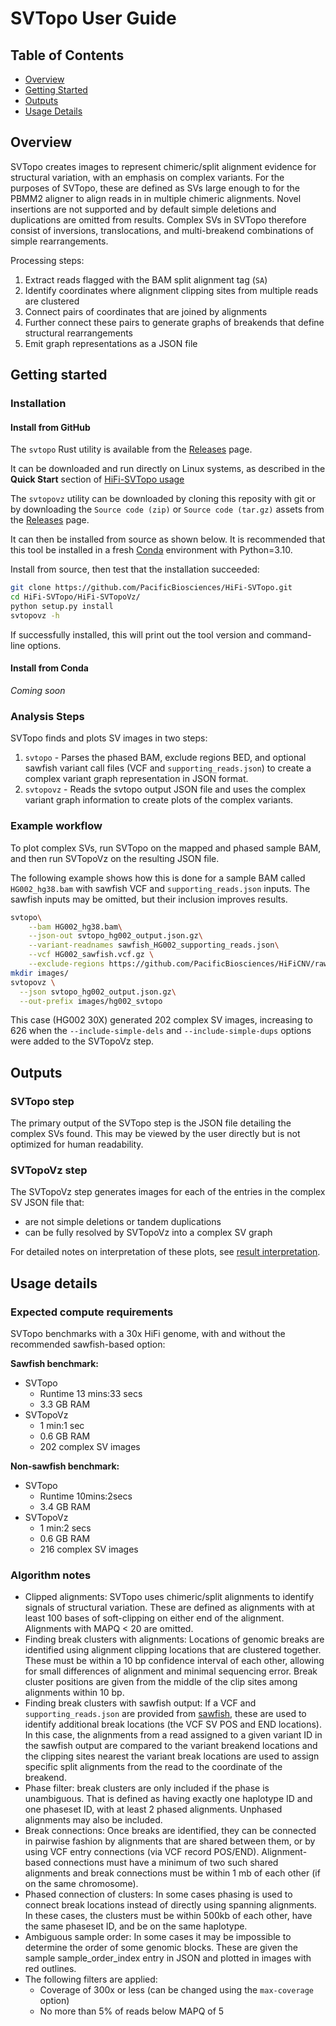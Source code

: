 # SVTopo User Guide

## Table of Contents
* [Overview](#overview)
* [Getting Started](#getting-started)
* [Outputs](#outputs)
* [Usage Details](#usage-details)

## Overview

SVTopo creates images to represent chimeric/split alignment evidence for structural variation, with an emphasis on complex variants. For the purposes of SVTopo, these are defined as SVs large enough to for the PBMM2 aligner to align reads in in multiple chimeric alignments. Novel insertions are not supported and by default simple deletions and duplications are omitted from results. Complex SVs in SVTopo therefore consist of inversions, translocations, and multi-breakend combinations of simple rearrangements.

Processing steps:
1. Extract reads flagged with the BAM split alignment tag (`SA`)
2. Identify coordinates where alignment clipping sites from multiple reads are clustered
3. Connect pairs of coordinates that are joined by alignments
4. Further connect these pairs to generate graphs of breakends that define structural rearrangements
5. Emit graph representations as a JSON file

## Getting started 

### Installation

#### Install from GitHub
The `svtopo` Rust utility is available from the [Releases](https://github.com/PacificBiosciences/HiFi-SVTopo/releases) page.

It can be downloaded and run directly on Linux systems, as described in the **Quick Start** section of [HiFi-SVTopo usage](svtopo_usage.md)

The `svtopovz` utility can be downloaded by cloning this reposity with git or by downloading the `Source code (zip)` or `Source code (tar.gz)` assets from the [Releases](https://github.com/PacificBiosciences/HiFi-SVTopo/releases) page.

It can then be installed from source as shown below. It is recommended that this tool be installed in a fresh [Conda](https://conda.io/projects/conda/en/latest/index.html) environment with Python=3.10. 

Install from source, then test that the installation succeeded:
```bash
git clone https://github.com/PacificBiosciences/HiFi-SVTopo.git
cd HiFi-SVTopo/HiFi-SVTopoVz/
python setup.py install
svtopovz -h
```
If successfully installed, this will print out the tool version and command-line options.

#### Install from Conda
_Coming soon_

### Analysis Steps
SVTopo finds and plots SV images in two steps:
1. `svtopo` - Parses the phased BAM, exclude regions BED, and optional sawfish variant call files (VCF and `supporting_reads.json`) to create a complex variant graph representation in JSON format.
2. `svtopovz` - Reads the svtopo output JSON file and uses the complex variant graph information to create plots of the complex variants.

### Example workflow
To plot complex SVs, run SVTopo on the mapped and phased sample BAM, and then run SVTopoVz on the resulting JSON file.

The following example shows how this is done for a sample BAM called `HG002_hg38.bam` with sawfish VCF and `supporting_reads.json` inputs. The sawfish inputs may be omitted, but their inclusion improves results.

```bash
svtopo\
    --bam HG002_hg38.bam\
    --json-out svtopo_hg002_output.json.gz\
    --variant-readnames sawfish_HG002_supporting_reads.json\
    --vcf HG002_sawfish.vcf.gz \
    --exclude-regions https://github.com/PacificBiosciences/HiFiCNV/raw/refs/heads/main/data/excluded_regions/cnv.excluded_regions.hg38.bed.gz
mkdir images/
svtopovz \
  --json svtopo_hg002_output.json.gz\
  --out-prefix images/hg002_svtopo
```
This case (HG002 30X) generated 202 complex SV images, increasing to 626 when the `--include-simple-dels` and `--include-simple-dups` options were added to the SVTopoVz step.

## Outputs
### SVTopo step
The primary output of the SVTopo step is the JSON file detailing the complex SVs found. This may be viewed by the user directly but is not optimized for human readability.

### SVTopoVz step
The SVTopoVz step generates images for each of the entries in the complex SV JSON file that:
* are not simple deletions or tandem duplications
* can be fully resolved by SVTopoVz into a complex SV graph

For detailed notes on interpretation of these plots, see [result interpretation](https://github.com/PacificBiosciences/HiFi-SVTopo/blob/main/docs/result_interpretation.md).

## Usage details
### Expected compute requirements
SVTopo benchmarks with a 30x HiFi genome, with and without the recommended sawfish-based option:

__Sawfish benchmark:__
* SVTopo
  * Runtime 13 mins:33 secs
  * 3.3 GB RAM
* SVTopoVz
  * 1 min:1 sec
  * 0.6 GB RAM
  * 202 complex SV images

__Non-sawfish benchmark:__
* SVTopo
  * Runtime 10mins:2secs
  * 3.4 GB RAM
* SVTopoVz
  * 1 min:2 secs
  * 0.6 GB RAM 
  * 216 complex SV images
  
### Algorithm notes
* Clipped alignments: SVTopo uses chimeric/split alignments to identify signals of structural variation. These are defined as alignments with at least 100 bases of soft-clipping on either end of the alignment. Alignments with MAPQ < 20 are omitted.
* Finding break clusters with alignments: Locations of genomic breaks are identified using alignment clipping locations that are clustered together. These must be within a 10 bp confidence interval of each other, allowing for small differences of alignment and minimal sequencing error. Break cluster positions are given from the middle of the clip sites among alignments within 10 bp.
* Finding break clusters with sawfish output: If a VCF and `supporting_reads.json` are provided from [sawfish](https://github.com/PacificBiosciences/sawfish), these are used to identify additional break locations (the VCF SV POS and END locations). In this case, the alignments from a read assigned to a given variant ID in the sawfish output are compared to the variant breakend locations and the clipping sites nearest the variant break locations are used to assign specific split alignments from the read to the coordinate of the breakend.
* Phase filter: break clusters are only included if the phase is unambiguous. That is defined as having exactly one haplotype ID and one phaseset ID, with at least 2 phased alignments. Unphased alignments may also be included.
* Break connections: Once breaks are identified, they can be connected in pairwise fashion by alignments that are shared between them, or by using VCF entry connections (via VCF record POS/END). Alignment-based connections must have a minimum of two such shared alignments and break connections must be within 1 mb of each other (if on the same chromosome).
* Phased connection of clusters: In some cases phasing is used to connect break locations instead of directly using spanning alignments. In these cases, the clusters must be within 500kb of each other, have the same phaseset ID, and be on the same haplotype.
* Ambiguous sample order: In some cases it may be impossible to determine the order of some genomic blocks. These are given the sample sample_order_index entry in JSON and plotted in images with red outlines.
* The following filters are applied:
  * Coverage of 300x or less (can be changed using the `max-coverage` option)
  * No more than 5% of reads below MAPQ of 5
